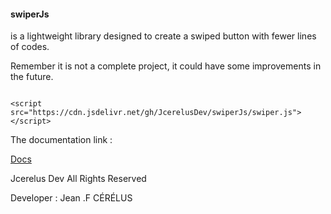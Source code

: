 #### swiperJs 
is a lightweight library designed to create
a swiped button with fewer lines of codes.

Remember it is not a complete project, 
it could have some improvements in the future.

<pre><code>
&lt;script src="https://cdn.jsdelivr.net/gh/JcerelusDev/swiperJs/swiper.js"&gt;&lt;/script&gt;
</code></pre>
The documentation link :

<a href="https://github.com/JcerelusDev/swipeJs/wiki">Docs</a>



Jcerelus Dev All Rights Reserved 

Developer : Jean .F CÉRÉLUS
